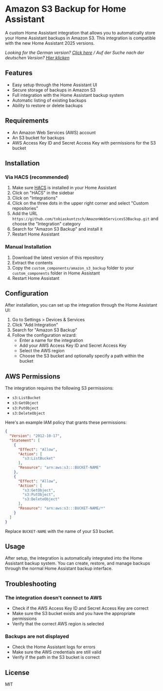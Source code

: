# Amazon S3 Backup for Home Assistant

A custom Home Assistant integration that allows you to automatically store your Home Assistant backups in Amazon S3. This integration is compatible with the new Home Assistant 2025 versions.

*Looking for the German version? [Click here](README.de.md) / Auf der Suche nach der deutschen Version? [Hier klicken](README.de.md)*

## Features

- Easy setup through the Home Assistant UI
- Secure storage of backups in Amazon S3
- Full integration with the Home Assistant backup system
- Automatic listing of existing backups
- Ability to restore or delete backups

## Requirements

- An Amazon Web Services (AWS) account
- An S3 bucket for backups
- AWS Access Key ID and Secret Access Key with permissions for the S3 bucket

## Installation

### Via HACS (recommended)

1. Make sure [HACS](https://hacs.xyz/) is installed in your Home Assistant
2. Click on "HACS" in the sidebar
3. Click on "Integrations"
4. Click on the three dots in the upper right corner and select "Custom repositories"
5. Add the URL `https://github.com/tobiaskuntzsch/AmazonWebServicesS3Backup.git` and choose the "Integration" category
6. Search for "Amazon S3 Backup" and install it
7. Restart Home Assistant

### Manual Installation

1. Download the latest version of this repository
2. Extract the contents
3. Copy the `custom_components/amazon_s3_backup` folder to your `custom_components` folder in Home Assistant
4. Restart Home Assistant

## Configuration

After installation, you can set up the integration through the Home Assistant UI:

1. Go to Settings > Devices & Services
2. Click "Add Integration"
3. Search for "Amazon S3 Backup"
4. Follow the configuration wizard:
   - Enter a name for the integration
   - Add your AWS Access Key ID and Secret Access Key
   - Select the AWS region
   - Choose the S3 bucket and optionally specify a path within the bucket

## AWS Permissions

The integration requires the following S3 permissions:

- `s3:ListBucket`
- `s3:GetObject`
- `s3:PutObject`
- `s3:DeleteObject`

Here's an example IAM policy that grants these permissions:

```json
{
  "Version": "2012-10-17",
  "Statement": [
    {
      "Effect": "Allow",
      "Action": [
        "s3:ListBucket"
      ],
      "Resource": "arn:aws:s3:::BUCKET-NAME"
    },
    {
      "Effect": "Allow",
      "Action": [
        "s3:GetObject",
        "s3:PutObject",
        "s3:DeleteObject"
      ],
      "Resource": "arn:aws:s3:::BUCKET-NAME/*"
    }
  ]
}
```

Replace `BUCKET-NAME` with the name of your S3 bucket.

## Usage

After setup, the integration is automatically integrated into the Home Assistant backup system. You can create, restore, and manage backups through the normal Home Assistant backup interface.

## Troubleshooting

### The integration doesn't connect to AWS

- Check if the AWS Access Key ID and Secret Access Key are correct
- Make sure the S3 bucket exists and you have the appropriate permissions
- Verify that the correct AWS region is selected

### Backups are not displayed

- Check the Home Assistant logs for errors
- Make sure the AWS credentials are still valid
- Verify if the path in the S3 bucket is correct

## License

MIT
